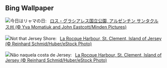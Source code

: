 ## Bing Wallpaper
![](https://www.bing.com/th?id=OHR.PatagoniaGuanaco_JA-JP9289899395_UHD.jpg&w=1000)今日はリャマの日:&nbsp;&ensp;[ロス・グラシアレス国立公園, アルゼンチン サンタクルス州 (© Yva Momatiuk and John Eastcott/Minden Pictures)](https://www.bing.com/th?id=OHR.PatagoniaGuanaco_JA-JP9289899395_UHD.jpg)
<br><br/>
![](https://www.bing.com/th?id=OHR.JerseyIsland_EN-GB3607205137_UHD.jpg&w=1000)Not that Jersey Shore:&nbsp;&ensp;[La Rocque Harbour, St. Clement, Island of Jersey (© Reinhard Schmid/Huber/eStock Photo)](https://www.bing.com/th?id=OHR.JerseyIsland_EN-GB3607205137_UHD.jpg)
<br><br/>
![](https://www.bing.com/th?id=OHR.JerseyIsland_PT-BR0126731270_UHD.jpg&w=1000)Não naquela costa de Jersey:&nbsp;&ensp;[La Rocque Harbour, St. Clement, Island of Jersey (© Reinhard Schmid/Huber/eStock Photo)](https://www.bing.com/th?id=OHR.JerseyIsland_PT-BR0126731270_UHD.jpg)
<br><br/>
